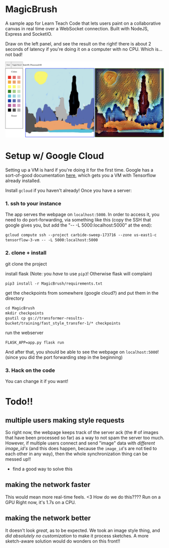 # MagicBrush

A sample app for Learn Teach Code that lets users paint on a collaborative canvas in real time over a WebSocket connection. Built with NodeJS, Express and SocketIO.

Draw on the left panel, and see the result on the right! there is about 2 seconds of latency if you're doing it on a computer with no CPU. Which is... not bad!

<img src="docs/hi2.png">

# Setup w/ Google Cloud
Setting up a VM is hard if you're doing it for the first time. Google has a sort-of-good documentation [here](https://cloud.google.com/deep-learning-vm/docs/quickstart-marketplace), which gets you a VM with Tensorflow already installed.

Install `gcloud` if you haven't already! Once you have a server:

### 1. ssh to your instance
The app serves the webpage on `localhost:5000`. In order to access it, you need to do port-forwarding, via something like this (copy the SSH that google gives you, but add the "-- -L 5000:localhost:5000" at the end):
```
gcloud compute ssh --project carbide-sweep-173716 --zone us-east1-c tensorflow-3-vm -- -L 5000:localhost:5000
```

### 2. clone + install
git clone the project

install flask (Note: you *have* to use `pip3`! Otherwise flask will complain)
```
pip3 install -r MagicBrush/requirements.txt
```

get the checkpoints from somewhere (google cloud?) and put them in the directory
```
cd MagicBrush
mkdir checkpoints
gsutil cp gs://transformer-results-bucket/training/fast_style_transfer-1/* checkpoints
```

run the webserver
```
FLASK_APP=app.py flask run
```

And after that, you should be able to see the webpage on `localhost:5000`! (since you did the port forwarding step in the beginning)

### 3. Hack on the code
You can change it if you want!


# Todo!!

## multiple users making style requests 
So right now, the webpage keeps track of the server ack (the # of images that have been processed so far) as a way to not spam the server too much. However, if multiple users connect and send "image" data with *different image_id's* (and this does happen, because the `image_id`'s are not tied to each other in any way), then the whole synchronization thing can be messed up!!
- find a good way to solve this

## making the network faster
This would mean more real-time feels. <3 How do we do this???? Run on a GPU
Right now, it's 1.7s on a CPU.

## making the network better
It doesn't look *great*, as to be expected. We took an image style thing, and *did absolutely no customization* to make it process sketches. A more sketch-aware solution would do wonders on this front!!
